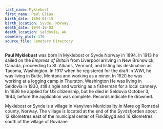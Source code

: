 ```yaml
---
last_name: Myklebust
first_name: Paul Elias
birth_date: 1894-01-15
birth_location: Syvde, Norway
death_date: 1944-10-03
death_location: Seldovia, AK
cemetery_plot: 176
source_file: Cemetery Directory
---
```

**Paul   Myklebust** was born in Myklebost or Syvde Norway in 1894. In 1913 he sailed on the
*Empress of Britain* from Liverpool arriving in New Brunswick, Canada,
proceeding to St. Albans, Vermont, and listing his destination as
Tacoma, Washington. In 1917 when he registered for the draft in WWI, he
was living in Butte, Montana and working as a miner. In 1920 he was
working at a logging camp in Thurston, Washington He was living in
Seldovia in 1930, still single and working as a fisherman for a local
cannery. In 1936 he applied for US citizenship, but he died in Seldovia
October 3, 1944, before the application was complete. Records indicate he drowned.

Myklebost or Syvde is a village in Vanylven Municipality in Møre og
Romsdal county, Norway. The village is located at the end of the
Syvdsfjorden about 12 kilometres east of the municipal center of
Fiskåbygd and 16 kilometres south of the village of Rovdane.
